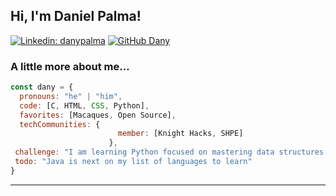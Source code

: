 <h2> Hi, I'm Daniel Palma!</h2>

[![Linkedin: danypalma](https://img.shields.io/badge/-danypalma-blue?style=flat-square&logo=Linkedin&logoColor=white&link=https://www.linkedin.com/in/danypalma/)](https://www.linkedin.com/in/danypalma/)
[![GitHub Dany](https://img.shields.io/github/followers/danypalma?label=follow&style=social)](https://github.com/DanyPalma)


### A little more about me...  

```javascript
const dany = {
  pronouns: "he" | "him",
  code: [C, HTML, CSS, Python],
  favorites: [Macaques, Open Source],
  techCommunities: {
                        member: [Knight Hacks, SHPE]
                      },
 challenge: "I am learning Python focused on mastering data structures and algorithms",
 todo: "Java is next on my list of languages to learn"
}
```

---
